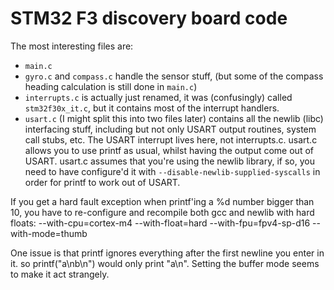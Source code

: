 STM32 F3 discovery board code
===

The most interesting files are:
* `main.c`
* `gyro.c` and `compass.c` handle the sensor stuff, (but some of the compass heading calculation is still done in `main.c`)
* `interrupts.c` is actually just renamed, it was (confusingly) called `stm32f30x_it.c`, but it contains most of the interrupt handlers.
* `usart.c` (I might split this into two files later) contains all the newlib (libc) interfacing stuff, including but not only USART output routines, system call stubs, etc.
   The USART interrupt lives here, not interrupts.c.
   usart.c allows you to use printf as usual, whilst having the output come out of USART.
   usart.c assumes that you're using the newlib library, if so, you need to have configure'd it with `--disable-newlib-supplied-syscalls` in order for printf to work out of USART.

If you get a hard fault exception when printf'ing a %d number bigger than 10, you have to re-configure and recompile both gcc and newlib with hard floats:
--with-cpu=cortex-m4
--with-float=hard
--with-fpu=fpv4-sp-d16
--with-mode=thumb

One issue is that printf ignores everything after the first newline you enter in it. so printf("a\nb\n") would only print "a\n".
Setting the buffer mode seems to make it act strangely.
